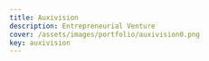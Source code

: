 ```yaml
---
title: Auxivision
description: Entrepreneurial Venture
cover: /assets/images/portfolio/auxivision0.png
key: auxivision
---
```

